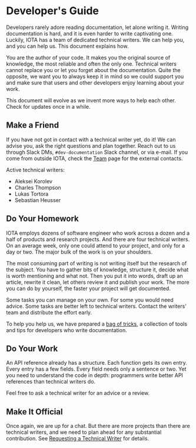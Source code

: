 # Developer's Guide

Developers rarely adore reading documentation, let alone writing it. Writing documentation is hard, and it is even harder to write captivating one. Luckily, IOTA has a team of dedicated technical writers. We can help you, and you can help us. This document explains how.

You are the author of your code. It makes you the original source of knowledge, the most reliable and often the only one. Technical writers cannot replace you or let you forget about the documentation. Quite the opposite, we want you to always keep it in mind so we could support you and make sure that users and other developers enjoy learning about your work.

This document will evolve as we invent more ways to help each other. Check for updates once in a while.

## Make a Friend

If you have not got in contact with a technical writer yet, do it! We can advise you, ask the right questions and plan together. Reach out to us through Slack DMs, `#dev-documentation` Slack channel, or via e-mail. If you come from outside IOTA, check the [Team](https://docs.iota.org/team) page for the external contacts.

Active technical writers:

- Aleksei Korolev
- Charles Thompson
- Lukas Tortora
- Sebastian Heusser

## Do Your Homework

IOTA employs dozens of software engineer who work across a dozen and a half of products and research projects. And there are four technical writers. On an average week, only one could attend to your project, and only for a day or two. The major bulk of the work is on your shoulders.

The most consuming part of writing is not writing itself but the research of the subject. You have to gather bits of knowledge, structure it, decide what is worth mentioning and what not. Then you put it into words, draft up an article, rewrite it clean, let others review it and publish your work. The more you can do by yourself, the faster your project will get documented.

Some tasks you can manage on your own. For some you would need advice. Some tasks are better left to technical writers. Contact the writers' team and distribute the effort early.

To help you help us, we have prepared a [bag of tricks](./bag_of_tricks/bag_of_tricks.md), a collection of tools and tips for developers who write documentation.

## Do Your Work

An API reference already has a structure. Each function gets its own entry. Every entry has a few fields. Every field needs only a sentence or two. Yet you need to understand the code in depth: programmers write better API references than technical writers do.

Feel free to ask a technical writer for an advice or a review. 

## Make It Official

Once again, we are up for a chat. But there are more projects than there are technical writers, and we need to plan ahead for any substantial contribution. See [Requesting a Technical Writer](./request_tw.md) for details.